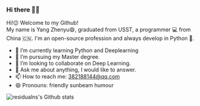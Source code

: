 ### Hi there 👋👋

Hi!😉 Welcome to my Github!  
My name is Yang Zhenyu😄, graduated from USST, a programmer 💻 from China 🇨🇳. I'm an open-source profession and always develop in Python 🐍.
- 🌱 I’m currently learning Python and Deeplearning
- 🤔 I’m pursuing my Master degree.
- 👯 I’m looking to collaborate on Deep Learning.
- 💬 Ask me about anything, I would like to answer.
- 📫 How to reach me: 382188144@qq.com
- 😄 Pronouns: friendly sunbeam humour

![residualns's Github stats](https://github-readme-stats.vercel.app/api?username=ResidualNS&show_icons=true)
<!--
**ResidualNS/ResidualNS** is a ✨ _special_ ✨ repository because its `README.md` (this file) appears on your GitHub profile.

Here are some ideas to get you started:

- 🔭 I’m currently working on ...


- ⚡ Fun fact: ...
-->
